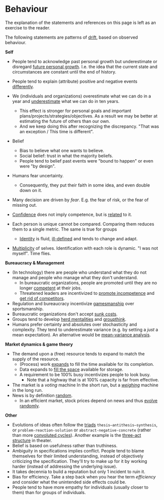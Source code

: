 # Behaviour

The explanation of the statements and references on this page is left as an exercise to the reader.

The following statements are patterns of [drift](https://www.merriam-webster.com/dictionary/drift), based on observed behaviour.



**Self**

* People tend to acknowledge past personal growth but underestimate or disregard [future personal growth](https://en.wikipedia.org/wiki/End-of-history_illusion). I.e. the idea that the current state and circumstances are constant until the end of history.
* People tend to explain (attribute) positive and negative events [differently](https://en.wikipedia.org/wiki/Self-serving_bias).
* We (individuals and organizations) overestimate what we can do in a year and [underestimate](https://en.wikipedia.org/wiki/Roy_Amara) what we can do in ten years.
  * This effect is stronger for personal goals and important plans/projects/strategies/objectives. As a result we may be better at estimating the future of others than our own.
  * And we keep doing this after recognizing the discrepancy. "That was an exception / This time is different".

* Belief
    - Bias to believe what one wants to believe.
    - Social belief: trust in what the majority beliefs.
    - People tend to belief past events were "bound to happen" or even were "by design".
* Humans fear uncertainty.
    * Consequently, they put their faith in some idea, and even double down on it.
* Many decision are driven by *fear*. E.g. the fear of risk, or the fear of missing out.
* [Confidence](https://en.wikipedia.org/wiki/Dunning%E2%80%93Kruger_effect) does not imply competence, but is [related](https://en.wikipedia.org/wiki/Four_stages_of_competence) to it.
* Each person is unique cannot be compared. Comparing them reduces them to a single metric. The same is true for groups
    * [Identity](https://en.wikipedia.org/wiki/Identity_(philosophy)) is fluid, [ill-defined](https://en.wikipedia.org/wiki/Difference_(philosophy)) and tends to change and adapt.
* [Multiplicity](https://en.wikipedia.org/wiki/Posthuman) of selves. Identification with each role is dynamic. "I was not myself". Time flies.



**Bureaucracy & Management**

* (In technology) there are people who understand what they do not manage and people who manage what they don't understand.
  * In bureaucratic organizations, people are promoted until they are no longer [competent](https://en.wikipedia.org/wiki/Peter_principle) at their jobs.
  * Threatened leaders are incentivized to [promote incompetence](https://en.wikipedia.org/wiki/Negative_selection_(politics)) and [get rid of competitors](https://en.wikipedia.org/wiki/Tall_poppy_syndrome).
* Regulation and bureaucracy incentivize [gamesmanship](https://en.wikipedia.org/wiki/Gamesmanship) over sportsmanship.
* Bureaucratic organizations don't accept [sunk costs](https://en.wikipedia.org/wiki/Sunk_cost).
* Groups tend to develop [herd mentalities](https://en.wikipedia.org/wiki/Herd_mentality) and [groupthink](https://en.wikipedia.org/wiki/Groupthink).
* Humans prefer certainty and absolutes over stochasticity and complexity. They tend to underestimate variance (e.g. by setting a *just* a mean expectation). An alternative would be [mean-variance analysis](https://en.wikipedia.org/wiki/Modern_portfolio_theory).



**Market dynamics & game theory**

* The demand upon a (free) resource tends to expand to match the supply of the resource.
    * (Process) work [expands](https://en.wikipedia.org/wiki/Parkinson's_law) to fill the time available for its completion.
    * Data expands to [fill the space](https://en.wikipedia.org/wiki/Jevons_paradox) available for storage.
    * A requirement to be 100% busy incentivizes people to look busy.
        * Note that a highway that is at 100% capacity is far from effective.
* The market is a *voting* machine In the short run, but a [*weighing*](https://en.wikipedia.org/wiki/Efficient-market_hypothesis) machine in the long run.
* News is by definition [random](https://en.wikipedia.org/wiki/Information_content).
    * In an efficient market, stock prices depend on news and thus [evolve randomly](https://en.wikipedia.org/wiki/Random_walk_hypothesis).



**Other**

* Evolutions of ideas often follow the [triads](https://en.wikipedia.org/wiki/Dialectic#Hegelian_dialectic) `thesis–antithesis–synthesis`, or `problem-reaction-solution` or `abstract-negative-concrete` (rather than more [convoluted cycles](https://en.wikipedia.org/wiki/Hype_cycle)). Another example is the [three-act structure](https://en.wikipedia.org/wiki/Three-act_structure) in theater.
* Belief is based on usefulness rather than truthiness.
* Ambiguity in specifications implies conflict. People tend to blame themselves for their limited understanding, instead of objectively criticizing the specification. They'll try to make up for it by working harder (instead of addressing the underlying issue).
* It takes decennia to build a reputation but only 1 incident to ruin it.
* Bias for efficiency. Take a step back when you hear the term _efficiency_ and consider what the unintended side effects could be.
* People tend to have more empathy for individuals (usually closer to them) than for groups of individuals.



